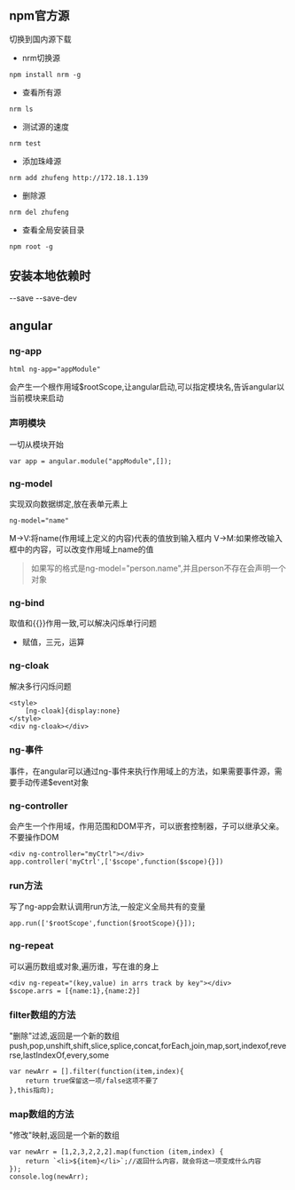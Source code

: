 ## npm官方源
切换到国内源下载
- nrm切换源
```
npm install nrm -g
```
- 查看所有源
```
nrm ls
```
- 测试源的速度
```
nrm test
```
- 添加珠峰源
```
nrm add zhufeng http://172.18.1.139
```
- 删除源
```
nrm del zhufeng
```
- 查看全局安装目录 
```
npm root -g
```

## 安装本地依赖时
--save  --save-dev


## angular
### ng-app
```
html ng-app="appModule"
```
会产生一个根作用域$rootScope,让angular启动,可以指定模块名,告诉angular以当前模块来启动
### 声明模块
一切从模块开始
```
var app = angular.module("appModule",[]);
```
### ng-model
实现双向数据绑定,放在表单元素上
```
ng-model="name"
```
M->V:将name(作用域上定义的内容)代表的值放到输入框内
V->M:如果修改输入框中的内容，可以改变作用域上name的值

> 如果写的格式是ng-model="person.name",并且person不存在会声明一个对象

### ng-bind
取值和{{}}作用一致,可以解决闪烁单行问题

- 赋值，三元，运算

### ng-cloak
解决多行闪烁问题
```
<style>
    [ng-cloak]{display:none}
</style>
<div ng-cloak></div>
```

### ng-事件 
事件，在angular可以通过ng-事件来执行作用域上的方法，如果需要事件源，需要手动传递$event对象

### ng-controller
会产生一个作用域，作用范围和DOM平齐，可以嵌套控制器，子可以继承父亲。不要操作DOM
```
<div ng-controller="myCtrl"></div>
app.controller('myCtrl',['$scope',function($scope){}])
```

### run方法
写了ng-app会默认调用run方法,一般定义全局共有的变量
```
app.run(['$rootScope',function($rootScope){}]);
```

### ng-repeat
可以遍历数组或对象,遍历谁，写在谁的身上
```
<div ng-repeat="(key,value) in arrs track by key"></div>
$scope.arrs = [{name:1},{name:2}]
```

### filter数组的方法
"删除"过滤,返回是一个新的数组
push,pop,unshift,shift,slice,splice,concat,forEach,join,map,sort,indexof,reverse,lastIndexOf,every,some
```
var newArr = [].filter(function(item,index){
    return true保留这一项/false这项不要了
},this指向);
```

### map数组的方法
"修改"映射,返回是一个新的数组
```
var newArr = [1,2,3,2,2,2].map(function (item,index) {
    return `<li>${item}</li>`;//返回什么内容，就会将这一项变成什么内容
});
console.log(newArr);
``` 